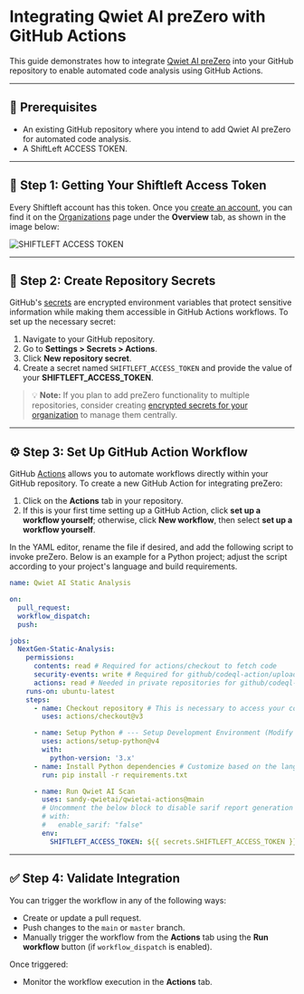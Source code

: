 # Integrating Qwiet AI preZero with GitHub Actions

This guide demonstrates how to integrate [Qwiet AI preZero](https://www.shiftleft.io/) into your GitHub repository to enable automated code analysis using GitHub Actions.

---

## 🚧 Prerequisites

- An existing GitHub repository where you intend to add Qwiet AI preZero for automated code analysis.
- A ShiftLeft ACCESS TOKEN.

---

## 🔑 Step 1: Getting Your Shiftleft Access Token

Every Shiftleft account has this token. Once you [create an account](https://app.shiftleft.io/register), you can find it on the [Organizations](https://app.shiftleft.io/organization/overview) page under the **Overview** tab, as shown in the image below:

 ![SHIFTLEFT ACCESS TOKEN](https://github.com/user-attachments/assets/2f787f0f-957c-4756-91c6-baec87a5af85)

---

## 🔐 Step 2: Create Repository Secrets

GitHub's [secrets](https://docs.github.com/en/actions/security-guides/encrypted-secrets) are encrypted environment variables that protect sensitive information while making them accessible in GitHub Actions workflows. To set up the necessary secret:

1. Navigate to your GitHub repository.
2. Go to **Settings > Secrets > Actions**.
3. Click **New repository secret**.
4. Create a secret named `SHIFTLEFT_ACCESS_TOKEN` and provide the value of your **SHIFTLEFT_ACCESS_TOKEN**.

>  💡 **Note:** If you plan to add preZero functionality to multiple repositories, consider creating [encrypted secrets for your organization](https://docs.github.com/en/actions/security-for-github-actions/security-guides/using-secrets-in-github-actions#creating-secrets-for-an-organization) to manage them centrally.

---

## ⚙️ Step 3: Set Up GitHub Action Workflow

GitHub [Actions](https://github.com/features/actions) allows you to automate workflows directly within your GitHub repository. To create a new GitHub Action for integrating preZero:

1. Click on the **Actions** tab in your repository.
2. If this is your first time setting up a GitHub Action, click **set up a workflow yourself**; otherwise, click **New workflow**, then select **set up a workflow yourself**.

In the YAML editor, rename the file if desired, and add the following script to invoke preZero. Below is an example for a Python project; adjust the script according to your project's language and build requirements.

```yaml
name: Qwiet AI Static Analysis

on:
  pull_request:
  workflow_dispatch:
  push:

jobs:
  NextGen-Static-Analysis:
    permissions:
      contents: read # Required for actions/checkout to fetch code
      security-events: write # Required for github/codeql-action/upload-sarif to upload SARIF results
      actions: read # Needed in private repositories for github/codeql-action/upload-sarif
    runs-on: ubuntu-latest
    steps:
      - name: Checkout repository # This is necessary to access your code
        uses: actions/checkout@v3

      - name: Setup Python # --- Setup Development Environment (Modify as needed) ---
        uses: actions/setup-python@v4
        with:
          python-version: '3.x'
      - name: Install Python dependencies # Customize based on the language of your project
        run: pip install -r requirements.txt

      - name: Run Qwiet AI Scan
        uses: sandy-qwietai/qwietai-actions@main
        # Uncomment the below block to disable sarif report generation and upload
        # with:                                  
        #   enable_sarif: "false"
        env:
          SHIFTLEFT_ACCESS_TOKEN: ${{ secrets.SHIFTLEFT_ACCESS_TOKEN }}
```

---

## ✅ Step 4: Validate Integration
You can trigger the workflow in any of the following ways:

- Create or update a pull request.  
- Push changes to the `main` or `master` branch.  
- Manually trigger the workflow from the **Actions** tab using the **Run workflow** button (if `workflow_dispatch` is enabled).

Once triggered:

- Monitor the workflow execution in the **Actions** tab.  


